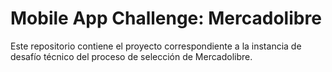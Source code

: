 # Mobile App Challenge: Mercadolibre

Este repositorio contiene el proyecto correspondiente a la instancia de desafío técnico del proceso de selección de Mercadolibre.
